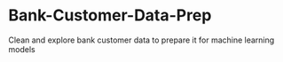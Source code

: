 # Bank-Customer-Data-Prep
Clean and explore bank customer data to prepare it for machine learning models
